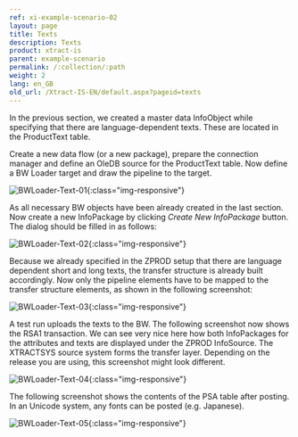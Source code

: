 ```yaml
---
ref: xi-example-scenario-02
layout: page
title: Texts
description: Texts
product: xtract-is
parent: example-scenario
permalink: /:collection/:path
weight: 2
lang: en_GB
old_url: /Xtract-IS-EN/default.aspx?pageid=texts
---
```

In the previous section, we created a master data InfoObject while specifying that there are language-dependent texts. These are located in the ProductText table.

Create a new data flow (or a new package), prepare the connection manager and define an OleDB source for the ProductText table. Now define a BW Loader target and draw the pipeline to the target.

![BWLoader-Text-01](/img/content/BWLoader-Text-01.png){:class="img-responsive"}


As all necessary BW objects have been already created in the last section. Now create a new InfoPackage by clicking *Create New InfoPackage* button. The dialog should be filled in as follows:

![BWLoader-Text-02](/img/content/BWLoader-Text-02.png){:class="img-responsive"}


Because we already specified in the ZPROD setup that there are language dependent short and long texts, the transfer structure is already built accordingly. Now only the pipeline elements have to be mapped to the transfer structure elements, as shown in the following screenshot:

![BWLoader-Text-03](/img/content/BWLoader-Text-03.png){:class="img-responsive"}


A test run uploads the texts to the BW. The following screenshot now shows the RSA1 transaction. We can see very nice here how both InfoPackages for the attributes and texts are displayed under the ZPROD InfoSource. The XTRACTSYS source system forms the transfer layer. Depending on the release you are using, this screenshot might look different.

![BWLoader-Text-04](/img/content/BWLoader-Text-04.png){:class="img-responsive"}


The following screenshot shows the contents of the PSA table after posting. In an Unicode system, any fonts can be posted (e.g. Japanese).

![BWLoader-Text-05](/img/content/BWLoader-Text-05.png){:class="img-responsive"}

